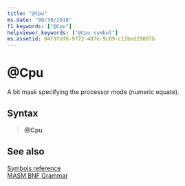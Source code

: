 ```yaml
---
title: "@Cpu"
ms.date: "08/30/2018"
f1_keywords: ["@Cpu"]
helpviewer_keywords: ["@Cpu symbol"]
ms.assetid: 04f9fdf6-9772-407e-9c09-c12bed29087b
---
```

# \@Cpu

A bit mask specifying the processor mode (numeric equate).

## Syntax

> **\@Cpu**

## See also

[Symbols reference](symbols-reference.md)<br/>
[MASM BNF Grammar](masm-bnf-grammar.md)
